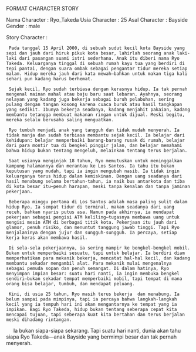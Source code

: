 FORMAT CHARACTER STORY

Nama Character : Ryo_Takeda
Usia Character : 25
Asal Character : Bayside
Gender         : male

Story Character :

     Pada tanggal 15 April 2000, di sebuah sudut kecil kota Bayside yang sepi dan jauh dari hiruk pikuk kota besar, lahirlah seorang anak laki-laki dari pasangan suami istri sederhana. Anak itu diberi nama Ryo Takeda. Keluarganya tinggal di sebuah rumah kayu tua yang berdiri di tepi pantai, dengan suara ombak sebagai pengantar tidur mereka setiap malam. Hidup mereka jauh dari kata mewah—bahkan untuk makan tiga kali sehari pun kadang harus berhemat.

     Sejak kecil, Ryo sudah terbiasa dengan kerasnya hidup. Ia tak pernah mengenal mainan mahal atau baju baru saat lebaran. Ayahnya, seorang nelayan yang kadang juga bekerja sebagai buruh pelabuhan, sering pulang dengan tangan kosong karena cuaca buruk atau hasil tangkapan yang sedikit. Ibunya bekerja seadanya, kadang menjahit pakaian, kadang membantu tetangga membuat makanan ringan untuk dijual. Meski begitu, mereka selalu berusaha saling menguatkan.

     Ryo tumbuh menjadi anak yang tangguh dan tidak mudah menyerah. Ia tidak manja dan sudah terbiasa membantu sejak kecil. Ia belajar dari kehidupan: belajar memperbaiki barang-barang rusak di rumah, belajar dari para montir tua di bengkel pinggir jalan, dan belajar memahami bahwa hidup bukan tentang mengeluh, melainkan tentang terus berjalan.

     Saat usianya menginjak 18 tahun, Ryo memutuskan untuk meninggalkan kampung halamannya dan merantau ke Los Santos. Ia tahu itu bukan keputusan yang mudah, tapi ia ingin mengubah nasib. Ia tidak ingin keluarganya terus hidup dalam kemiskinan. Dengan uang seadanya dari hasil menabung selama bertahun-tahun, ia naik bus antarkota dan tiba di kota besar itu—penuh harapan, meski tanpa kenalan dan tanpa jaminan pekerjaan.

     Beberapa minggu pertama di Los Santos adalah masa paling sulit dalam hidup Ryo. Ia sempat tidur di terminal, makan seadanya dari uang receh, bahkan nyaris putus asa. Namun pada akhirnya, ia mendapat pekerjaan sebagai pengisi ATM keliling—tugasnya membawa uang untuk mengisi mesin ATM di berbagai titik kota. Pekerjaan itu jauh dari glamor, penuh risiko, dan menuntut tanggung jawab tinggi. Tapi Ryo menjalaninya dengan jujur dan sungguh-sungguh. Ia percaya, setiap kerja keras akan membawa hasil.

     Di sela-sela pekerjaannya, ia sering mampir ke bengkel-bengkel mobil. Bukan untuk memperbaiki sesuatu, tapi untuk belajar. Ia berdiri diam memperhatikan para mekanik bekerja, mencatat hal-hal kecil, dan kadang membantu sekadar mengambil alat. Para mekanik mulai mengenalnya sebagai pemuda sopan dan penuh semangat. Di dalam hatinya, Ryo menyimpan impian besar: suatu hari nanti, ia ingin membuka bengkel sendiri—bukan sekadar tempat memperbaiki mobil, tapi tempat di mana orang bisa belajar, tumbuh, dan mendapat peluang.

     Kini, di usia 25 tahun, Ryo masih terus bekerja  dan menabung. Ia belum sampai pada mimpinya, tapi ia percaya bahwa langkah-langkah kecil yang ia tempuh hari ini akan mengantarnya ke tempat yang ia impikan. Bagi Ryo Takeda, hidup bukan tentang seberapa cepat kita mencapai tujuan, tapi seberapa kuat kita bertahan dan terus berjalan meski dihadang rintangan.

     Ia bukan siapa-siapa sekarang. Tapi suatu hari nanti, dunia akan tahu siapa Ryo Takeda—anak Bayside yang bermimpi besar dan tak pernah menyerah.

